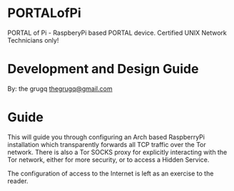 PORTALofPi
==========

PORTAL of Pi - RaspberyPi based PORTAL device. Certified UNIX Network Technicians only!

Development and Design Guide
=============================

By: the grugq <thegrugq@gmail.com>


Guide
=====

This will guide you through configuring an Arch based RaspberryPi installation
which transparently forwards all TCP traffic over the Tor network. There is 
also a Tor SOCKS proxy for explicitly interacting with the Tor network, either
for more security, or to access a Hidden Service.

The configuration of access to the Internet is left as an exercise to the reader.
